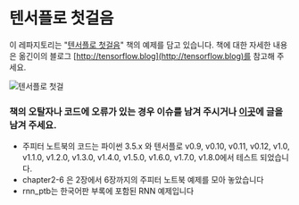 # 텐서플로 첫걸음

이 레파지토리는 "[텐서플로 첫걸음](https://tensorflow.blog/%ED%85%90%EC%84%9C%ED%94%8C%EB%A1%9C-%EC%B2%AB%EA%B1%B8%EC%9D%8C/)" 책의 예제를 담고 있습니다. 책에 대한 자세한 내용은 옮긴이의 블로그 [http://tensorflow.blog](http://tensorflow.blog)를 참고해 주세요.

![텐서플로 첫걸](cover.jpg)

### 책의 오탈자나 코드에 오류가 있는 경우 이슈를 남겨 주시거나 [이곳](https://tensorflowkorea.wordpress.com/%ED%85%90%EC%84%9C%ED%94%8C%EB%A1%9C-%EC%B2%AB%EA%B1%B8%EC%9D%8C/)에 글을 남겨 주세요.

- 주피터 노트북의 코드는 파이썬 3.5.x 와 텐서플로 v0.9, v0.10, v0.11, v0.12, v1.0, v1.1.0, v1.2.0, v1.3.0, v1.4.0, v1.5.0, v1.6.0, v1.7.0, v1.8.0에서 테스트 되었습니다.
- chapter2-6 은 2장에서 6장까지의 주피터 노트북 예제를 모아 놓았습니다
- rnn_ptb는 한국어판 부록에 포함된 RNN 예제입니다

